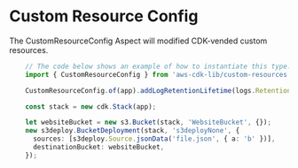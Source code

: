 # Custom Resource Config

The CustomResourceConfig Aspect will modified CDK-vended custom resources.

```ts
    // The code below shows an example of how to instantiate this type.
    import { CustomResourceConfig } from 'aws-cdk-lib/custom-resources';

    CustomResourceConfig.of(app).addLogRetentionLifetime(logs.RetentionDays.TEN_YEARS);

    const stack = new cdk.Stack(app);

    let websiteBucket = new s3.Bucket(stack, 'WebsiteBucket', {});
    new s3deploy.BucketDeployment(stack, 's3deployNone', {
      sources: [s3deploy.Source.jsonData('file.json', { a: 'b' })],
      destinationBucket: websiteBucket,
    });
```